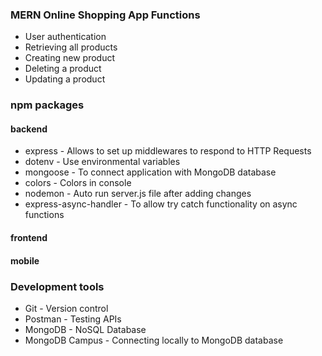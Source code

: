 ### MERN Online Shopping App Functions
* User authentication
* Retrieving all products
* Creating new product
* Deleting a product
* Updating a product

### npm packages

#### backend
* express					- Allows to set up middlewares to respond to HTTP Requests
* dotenv 					- Use environmental variables
* mongoose					- To connect application with MongoDB database
* colors 					- Colors in console
* nodemon					- Auto run server.js file after adding changes
* express-async-handler		- To allow try catch functionality on async functions

#### frontend

#### mobile

### Development tools
* Git                       - Version control
* Postman                   - Testing APIs
* MongoDB                   - NoSQL Database
* MongoDB Campus            - Connecting locally to MongoDB database